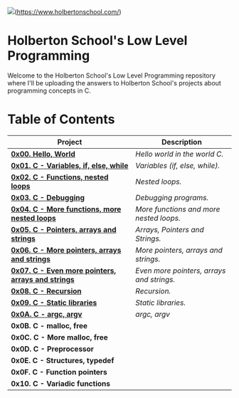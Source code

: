![](https://www.holbertonschool.com/holberton-logo.png)(https://www.holbertonschool.com/)

# Holberton School's Low Level Programming #

Welcome to the Holberton School's Low Level Programming repository where I'll be uploading the answers to Holberton School's projects about programming concepts in C. 

# **Table of Contents** #

| **Project**                                                                            | **Description**                                 |
| -------------------------------------------------------------------------------------- | ----------------------------------------------- |
| **[0x00. Hello, World](./0x00-hello_world)**                                           | *Hello world in the world C.*                   |
| **[0x01. C - Variables, if, else, while](./0x01-variables_if_else_while)**             | *Variables (if, else, while).*                  |
| **[0x02. C - Functions, nested loops](./0x02-functions_nested_loops)**                 | *Nested loops.*                                 |
| **[0x03. C - Debugging](./0x03-debugging)**                                            | *Debugging programs.*                           |
| **[0x04. C - More functions, more nested loops](./0x04-more_functions_nested_loops)**  | *More functions and more nested loops.*         |
| **[0x05. C - Pointers, arrays and strings](./0x05-pointers_arrays_strings)**           | *Arrays, Pointers and Strings.*                 |
| **[0x06. C - More pointers, arrays and strings](./0x06-pointers_arrays_strings)**      | *More pointers, arrays and strings.*            |
| **[0x07. C - Even more pointers, arrays and strings](./0x07-pointers_arrays_strings)** | *Even more pointers, arrays and strings.*       |
| **[0x08. C - Recursion](./0x08-recursion)**                                            | *Recursion.*                                    |
| **[0x09. C - Static libraries](./0x09-static_libraries)**                              | *Static libraries.*                             |
| **[0x0A. C - argc, argv](./0x0A-argc_argv)**                                           | *argc, argv*                                    |
| **0x0B. C - malloc, free**                                                             |                                                 |
| **0x0C. C - More malloc, free**                                                        |                                                 |
| **0x0D. C - Preprocessor**                                                             |                                                 |
| **0x0E. C - Structures, typedef**                                                      |                                                 |
| **0x0F. C - Function pointers**                                                        |                                                 |
| **0x10. C - Variadic functions**                                                       |                                                 |
